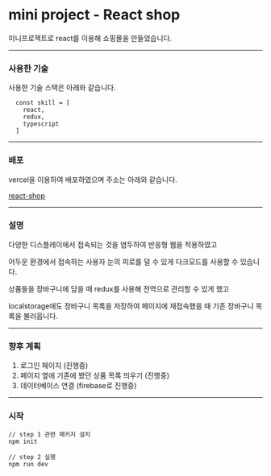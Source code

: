 # mini project - React shop

미니프로젝트로 react를 이용해 쇼핑몰을 만들었습니다.

---

### 사용한 기술

사용한 기술 스택은 아래와 같습니다.

```
  const skill = [
    react,
    redux,
    typescript
  ]
```

---

### 배포

vercel을 이용하여 배포하였으며 주소는 아래와 같습니다.

[react-shop](https://project-shopping-mall.vercel.app/)

---

### 설명

다양한 디스플레이에서 접속되는 것을 염두하여 반응형 웹을 적용하였고

어두운 환경에서 접속하는 사용자 눈의 피로를 덜 수 있게 다크모드를 사용할 수 있습니다.

상품들을 장바구니에 담을 때 redux를 사용해 전역으로 관리할 수 있게 했고

localstorage에도 장바구니 목록을 저장하여 페이지에 재접속했을 때 기존 장바구니 목록을 불러옵니다.

---

### 향후 계획

1. 로그인 페이지 (진행중)
2. 페이지 옆에 기존에 봤던 상품 목록 띄우기 (진행중)
3. 데이터베이스 연결 (firebase로 진행중)

---

### 시작

```
// step 1 관련 패키지 설치
npm init

// step 2 실행
npm run dev

```
